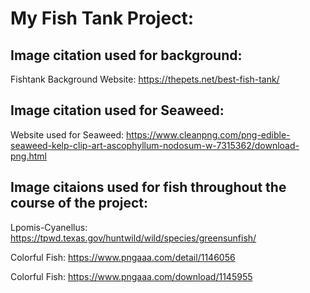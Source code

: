 # My Fish Tank Project:

## Image citation used for background:

Fishtank Background Website: https://thepets.net/best-fish-tank/

## Image citation used for Seaweed:
Website used for Seaweed: https://www.cleanpng.com/png-edible-seaweed-kelp-clip-art-ascophyllum-nodosum-w-7315362/download-png.html

## Image citaions used for fish throughout the course of the project: 

Lpomis-Cyanellus: https://tpwd.texas.gov/huntwild/wild/species/greensunfish/

Colorful Fish: https://www.pngaaa.com/detail/1146056

 Colorful Fish: https://www.pngaaa.com/download/1145955




